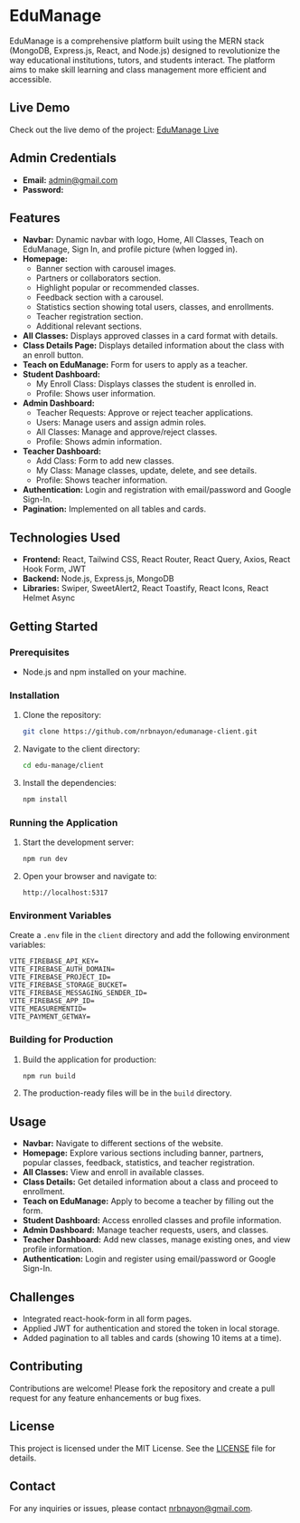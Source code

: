 # EduManage

EduManage is a comprehensive platform built using the MERN stack (MongoDB, Express.js, React, and Node.js) designed to revolutionize the way educational institutions, tutors, and students interact. The platform aims to make skill learning and class management more efficient and accessible.

## Live Demo

Check out the live demo of the project: [EduManage Live](https://edu-manage.netlify.app/)

## Admin Credentials

- **Email:** admin@gmail.com
- **Password:** 

## Features

- **Navbar:** Dynamic navbar with logo, Home, All Classes, Teach on EduManage, Sign In, and profile picture (when logged in).
- **Homepage:**
  - Banner section with carousel images.
  - Partners or collaborators section.
  - Highlight popular or recommended classes.
  - Feedback section with a carousel.
  - Statistics section showing total users, classes, and enrollments.
  - Teacher registration section.
  - Additional relevant sections.
- **All Classes:** Displays approved classes in a card format with details.
- **Class Details Page:** Displays detailed information about the class with an enroll button.
- **Teach on EduManage:** Form for users to apply as a teacher.
- **Student Dashboard:**
  - My Enroll Class: Displays classes the student is enrolled in.
  - Profile: Shows user information.
- **Admin Dashboard:**
  - Teacher Requests: Approve or reject teacher applications.
  - Users: Manage users and assign admin roles.
  - All Classes: Manage and approve/reject classes.
  - Profile: Shows admin information.
- **Teacher Dashboard:**
  - Add Class: Form to add new classes.
  - My Class: Manage classes, update, delete, and see details.
  - Profile: Shows teacher information.
- **Authentication:** Login and registration with email/password and Google Sign-In.
- **Pagination:** Implemented on all tables and cards.

## Technologies Used

- **Frontend:** React, Tailwind CSS, React Router, React Query, Axios, React Hook Form, JWT
- **Backend:** Node.js, Express.js, MongoDB
- **Libraries:** Swiper, SweetAlert2, React Toastify, React Icons, React Helmet Async

## Getting Started

### Prerequisites

- Node.js and npm installed on your machine.

### Installation

1. Clone the repository:

   ```sh
   git clone https://github.com/nrbnayon/edumanage-client.git
   ```

2. Navigate to the client directory:

   ```sh
   cd edu-manage/client
   ```

3. Install the dependencies:
   ```sh
   npm install
   ```

### Running the Application

1. Start the development server:

   ```sh
   npm run dev
   ```

2. Open your browser and navigate to:
   ```
   http://localhost:5317
   ```

### Environment Variables

Create a `.env` file in the `client` directory and add the following environment variables:

```
VITE_FIREBASE_API_KEY=
VITE_FIREBASE_AUTH_DOMAIN=
VITE_FIREBASE_PROJECT_ID=
VITE_FIREBASE_STORAGE_BUCKET=
VITE_FIREBASE_MESSAGING_SENDER_ID=
VITE_FIREBASE_APP_ID=
VITE_MEASUREMENTID=
VITE_PAYMENT_GETWAY=
```

### Building for Production

1. Build the application for production:

   ```sh
   npm run build
   ```

2. The production-ready files will be in the `build` directory.

## Usage

- **Navbar:** Navigate to different sections of the website.
- **Homepage:** Explore various sections including banner, partners, popular classes, feedback, statistics, and teacher registration.
- **All Classes:** View and enroll in available classes.
- **Class Details:** Get detailed information about a class and proceed to enrollment.
- **Teach on EduManage:** Apply to become a teacher by filling out the form.
- **Student Dashboard:** Access enrolled classes and profile information.
- **Admin Dashboard:** Manage teacher requests, users, and classes.
- **Teacher Dashboard:** Add new classes, manage existing ones, and view profile information.
- **Authentication:** Login and register using email/password or Google Sign-In.

## Challenges

- Integrated react-hook-form in all form pages.
- Applied JWT for authentication and stored the token in local storage.
- Added pagination to all tables and cards (showing 10 items at a time).

## Contributing

Contributions are welcome! Please fork the repository and create a pull request for any feature enhancements or bug fixes.

## License

This project is licensed under the MIT License. See the [LICENSE](LICENSE) file for details.

## Contact

For any inquiries or issues, please contact [nrbnayon@gmail.com](mailto:nrbnayon@gmail.com).
